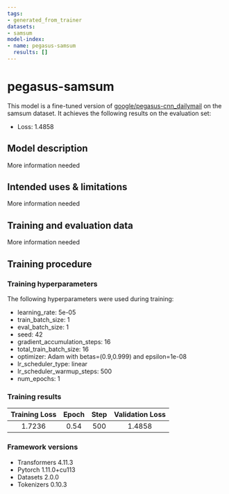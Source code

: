 ```yaml
---
tags:
- generated_from_trainer
datasets:
- samsum
model-index:
- name: pegasus-samsum
  results: []
---
```


<!-- This model card has been generated automatically according to the information the Trainer had access to. You
should probably proofread and complete it, then remove this comment. -->

# pegasus-samsum

This model is a fine-tuned version of [google/pegasus-cnn_dailymail](https://huggingface.co/google/pegasus-cnn_dailymail) on the samsum dataset.
It achieves the following results on the evaluation set:
- Loss: 1.4858

## Model description

More information needed

## Intended uses & limitations

More information needed

## Training and evaluation data

More information needed

## Training procedure

### Training hyperparameters

The following hyperparameters were used during training:
- learning_rate: 5e-05
- train_batch_size: 1
- eval_batch_size: 1
- seed: 42
- gradient_accumulation_steps: 16
- total_train_batch_size: 16
- optimizer: Adam with betas=(0.9,0.999) and epsilon=1e-08
- lr_scheduler_type: linear
- lr_scheduler_warmup_steps: 500
- num_epochs: 1

### Training results

| Training Loss | Epoch | Step | Validation Loss |
|:-------------:|:-----:|:----:|:---------------:|
| 1.7236        | 0.54  | 500  | 1.4858          |


### Framework versions

- Transformers 4.11.3
- Pytorch 1.11.0+cu113
- Datasets 2.0.0
- Tokenizers 0.10.3
